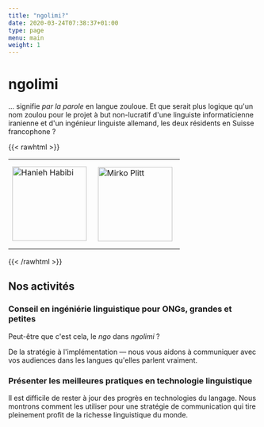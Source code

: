 ```yaml
---
title: "ngolimi?"
date: 2020-03-24T07:38:37+01:00
type: page
menu: main
weight: 1
---
```

# ngolimi
...  signifie _par la parole_ en langue zouloue. Et que serait plus logique qu'un nom zoulou pour le projet à but non-lucratif d'une linguiste informaticienne iranienne et d'un ingénieur linguiste allemand, les deux résidents en Suisse francophone ?

{{< rawhtml >}}
<table>
<tr><td>
<img src="https://ngolimi.org/Hanieh_Habibi.jpg" alt="Hanieh Habibi" style="width:150px"/>
</td><td style="padding: 15px;">
<img src="https://ngolimi.org/Mirko_Plitt.jpg" alt="Mirko Plitt" style="width:150px"/>
</td>
</tr>
</table>
{{< /rawhtml >}}

## Nos activités
### Conseil en ingéniérie linguistique pour ONGs, grandes et petites
Peut-être que c'est cela, le _ngo_ dans _ngolimi_ ?

De la stratégie à l'implémentation — nous vous aidons à communiquer avec vos audiences dans les langues qu'elles parlent vraiment.
### Présenter les meilleures pratiques en technologie linguistique
Il est difficile de rester à jour des progrès en technologies du langage. Nous montrons comment les utiliser pour une stratégie de communication qui tire pleinement profit de la richesse linguistique du monde.

